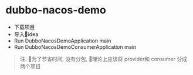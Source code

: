 # dubbo-nacos-demo

* 下载项目
* 导入idea
* Run DubboNacosDemoApplication main
* Run DubboNacosDemoConsumerApplication main

> 注: 为了节省时间, 没有分包, 理论上应该将 provider和 consumer 分成两个项目